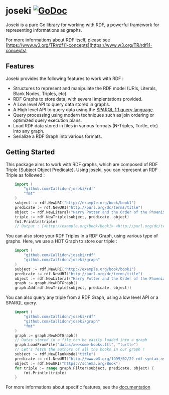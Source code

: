 # joseki [![GoDoc](https://godoc.org/github.com/Callidon/joseki/rdf?status.svg)](https://godoc.org/github.com/Callidon/joseki/)

Joseki is a pure Go library for working with RDF, a powerful framework for representing informations as graphs.

For more informations about RDF itself, please see [https://www.w3.org/TR/rdf11-concepts](https://www.w3.org/TR/rdf11-concepts)

## Features
Joseki provides the following features to work with RDF :
* Structures to represent and manipulate the RDF model (URIs, Literals, Blank Nodes, Triples, etc)
* RDF Graphs to store data, with several implentations provided.
* A Low level API to query data stored in graphs.
* A High level API to query data using the [SPARQL 1.1 query language](https://www.w3.org/TR/sparql11-overview/).
* Query processing using modern techniques such as join ordering or optimized query execution plans.
* Load RDF data stored in files in various formats (N-Triples, Turtle, etc) into any graph.
* Serialize a RDF Graph into various formats.

## Getting Started
This package aims to work with RDF graphs, which are composed of RDF Triple {Subject Object Predicate}.
Using joseki, you can represent an RDF Triple as followed :
```go
    import (
        "github.com/Callidon/joseki/rdf"
        "fmt"
    )
    subject := rdf.NewURI("http://example.org/book/book1")
    predicate := rdf.NewURI("http://purl.org/dc/terms/title")
    object := rdf.NewLiteral("Harry Potter and the Order of the Phoenix")
    triple := rdf.NewTriple(subject, predicate, object)
    fmt.Println(triple)
    // Output : {<http://example.org/book/book1> <http://purl.org/dc/terms/title> "Harry Potter and the Order of the Phoenix"}
```
You can also store your RDF Triples in a RDF Graph, using various type of graphs.
Here, we use a HDT Graph to store our triple :
```go
    import (
        "github.com/Callidon/joseki/rdf"
        "github.com/Callidon/joseki/graph"
    )
    subject := rdf.NewURI("http://example.org/book/book1")
    predicate := rdf.NewURI("http://purl.org/dc/terms/title")
    object := rdf.NewLiteral("Harry Potter and the Order of the Phoenix")
    graph := graph.NewHDTGraph()
    graph.Add(rdf.NewTriple(subject, predicate, object))
```
You can also query any triple from a RDF Graph, using a low level API or a SPARQL query.
```go
    import (
        "github.com/Callidon/joseki/rdf"
        "github.com/Callidon/joseki/graph"
        "fmt"
    )
    graph := graph.NewHDTGraph()
    // Datas stored in a file can be easily loaded into a graph
    graph.LoadFromFile("datas/awesome-books.ttl", "turtle")
    // Let's fetch the authors of all the books in our graph !
    subject := rdf.NewBlankNode("title")
    predicate := rdf.NewURI("http://www.w3.org/1999/02/22-rdf-syntax-ns#type")
    object := rdf.NewURI("https://schema.org/Book")
    for triple := range graph.Filter(subject, predicate, object) {
        fmt.Println(triple)
    }
 ```
For more informations about specific features, see the [documentation](https://godoc.org/github.com/Callidon/joseki/)
